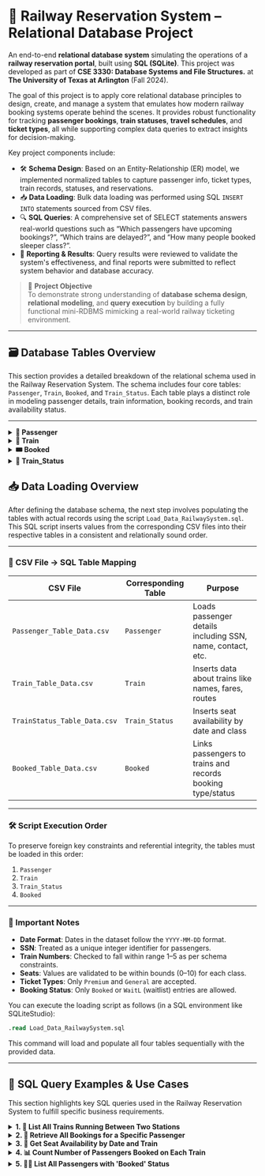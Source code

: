 # 🚆 Railway Reservation System – Relational Database Project

An end-to-end **relational database system** simulating the operations of a **railway reservation portal**, built using **SQL (SQLite)**. This project was developed as part of **CSE 3330: Database Systems and File Structures.** at **The University of Texas at Arlington** (Fall 2024).

The goal of this project is to apply core relational database principles to design, create, and manage a system that emulates how modern railway booking systems operate behind the scenes. It provides robust functionality for tracking **passenger bookings**, **train statuses**, **travel schedules**, and **ticket types**, all while supporting complex data queries to extract insights for decision-making.

Key project components include:

- 🛠️ **Schema Design**: Based on an Entity-Relationship (ER) model, we implemented normalized tables to capture passenger info, ticket types, train records, statuses, and reservations.
- 📥 **Data Loading**: Bulk data loading was performed using SQL `INSERT INTO` statements sourced from CSV files.
- 🔍 **SQL Queries**: A comprehensive set of SELECT statements answers real-world questions such as “Which passengers have upcoming bookings?”, “Which trains are delayed?”, and “How many people booked sleeper class?”.
- 🧾 **Reporting & Results**: Query results were reviewed to validate the system's effectiveness, and final reports were submitted to reflect system behavior and database accuracy.

> 🎯 **Project Objective**  
> To demonstrate strong understanding of **database schema design**, **relational modeling**, and **query execution** by building a fully functional mini-RDBMS mimicking a real-world railway ticketing environment.

---

## 🗃️ Database Tables Overview

This section provides a detailed breakdown of the relational schema used in the Railway Reservation System. The schema includes four core tables: `Passenger`, `Train`, `Booked`, and `Train_Status`. Each table plays a distinct role in modeling passenger details, train information, booking records, and train availability status.

---

<details>
<summary><strong>👤 Passenger</strong></summary>

**Purpose:**  
Stores personal and demographic details of railway passengers.

**Attributes:**
- `SSN` (INTEGER, **Primary Key**): A unique social security number used to identify each passenger.
- `First_Name` / `Last_Name` (VARCHAR): Passenger's full name.
- `Address` (VARCHAR): Street address of the passenger.
- `City` (VARCHAR): City in which the passenger resides.
- `County` (VARCHAR): The regional subdivision or county of the passenger’s residence.
- `Phone2` (CHAR): Secondary contact phone number.
- `Birth_Date` (DATE): The date of birth used to calculate age or eligibility.

</details>

<details>
<summary><strong>🚆 Train</strong></summary>

**Purpose:**  
Stores static information about trains in the railway system.

**Attributes:**
- `Train_Number` (INTEGER, **Primary Key**): Unique identifier for each train. Must be between 1 and 5.
- `Train_Name` (VARCHAR): The name of the train (e.g., Amtrak Express).
- `Premium_Fair` (FLOAT): Fare for premium-class tickets.
- `General_Fair` (FLOAT): Fare for general-class tickets.
- `Source_Station` / `Destination_Station` (VARCHAR): Represents the train route.
- `Available_Weekdays` (VARCHAR): Comma-separated list of weekdays when the train operates.

</details>

<details>
<summary><strong>🎟️ Booked</strong></summary>

**Purpose:**  
Tracks bookings made by passengers, including class type and booking status.

**Attributes:**
- `Passenger_SSN` (INTEGER, **Foreign Key** → Passenger.SSN): Links the booking to a passenger.
- `Train_Number` (INTEGER, **Foreign Key** → Train.Train_Number): Links the booking to a train.
- `Ticket_Type` (VARCHAR): Indicates the booking class. Allowed values are:
  - `'Premium'`
  - `'General'`
- `Status` (VARCHAR): Represents the booking status. Allowed values are:
  - `'Booked'`: Successfully reserved
  - `'WaitL'`: On waiting list
- **Primary Key:** Composite of (`Passenger_SSN`, `Train_Number`)

</details>

<details>
<summary><strong>📅 Train_Status</strong></summary>

**Purpose:**  
Stores the daily seat availability and occupancy statistics for each train.

**Attributes:**
- `Train_Date` (DATE): The calendar date for which the status applies.
- `Train_Name` (VARCHAR): The name of the train (not foreign-keyed but assumed consistent with `Train` table).
- `Premium_Seats_Available` / `General_Seats_Available` (INTEGER): Number of seats available in each class.
- `Premium_Seats_Occupied` / `General_Seats_Occupied` (INTEGER): Number of booked/occupied seats.
- **Primary Key:** Composite of (`Train_Name`, `Train_Date`)

</details>

## 📥 Data Loading Overview

After defining the database schema, the next step involves populating the tables with actual records using the script `Load_Data_RailwaySystem.sql`. This SQL script inserts values from the corresponding CSV files into their respective tables in a consistent and relationally sound order.

---

### 📂 CSV File → SQL Table Mapping

| CSV File                   | Corresponding Table | Purpose                                             |
|----------------------------|---------------------|-----------------------------------------------------|
| `Passenger_Table_Data.csv` | `Passenger`         | Loads passenger details including SSN, name, contact, etc. |
| `Train_Table_Data.csv`     | `Train`             | Inserts data about trains like names, fares, routes |
| `TrainStatus_Table_Data.csv` | `Train_Status`     | Inserts seat availability by date and class         |
| `Booked_Table_Data.csv`    | `Booked`            | Links passengers to trains and records booking type/status |

---

### 🛠️ Script Execution Order

To preserve foreign key constraints and referential integrity, the tables must be loaded in this order:

1. `Passenger`
2. `Train`
3. `Train_Status`
4. `Booked`

---

### 📝 Important Notes

- **Date Format**: Dates in the dataset follow the `YYYY-MM-DD` format.
- **SSN**: Treated as a unique integer identifier for passengers.
- **Train Numbers**: Checked to fall within range 1–5 as per schema constraints.
- **Seats**: Values are validated to be within bounds (0–10) for each class.
- **Ticket Types**: Only `Premium` and `General` are accepted.
- **Booking Status**: Only `Booked` or `WaitL` (waitlist) entries are allowed.

You can execute the loading script as follows (in a SQL environment like SQLiteStudio):

```sql
.read Load_Data_RailwaySystem.sql
```

This command will load and populate all four tables sequentially with the provided data.

---

## 🔎 SQL Query Examples & Use Cases

This section highlights key SQL queries used in the Railway Reservation System to fulfill specific business requirements.

<details>
  <summary><strong>1. 🚆 List All Trains Running Between Two Stations</strong></summary>

```sql
SELECT Train_Name, Source_Station, Destination_Station
FROM Train
WHERE Source_Station = 'Dallas' AND Destination_Station = 'Houston';
```

**Use Case:**  
Allows users to view available trains between any two locations.
</details>

<details>
  <summary><strong>2. 🎫 Retrieve All Bookings for a Specific Passenger</strong></summary>

```sql
SELECT B.Ticket_Type, B.Status, T.Train_Name
FROM Booked B
JOIN Train T ON B.Train_Number = T.Train_Number
WHERE B.Passenger_SSN = 123456789;
```

**Use Case:**  
Shows ticket type and status (Booked/WaitL) for a given passenger based on their SSN.
</details>

<details>
  <summary><strong>3. 📅 Get Seat Availability by Date and Train</strong></summary>

```sql
SELECT Train_Name, Train_Date, Premium_Seats_Available, General_Seats_Available
FROM Train_Status
WHERE Train_Name = 'Texas Eagle' AND Train_Date = '2025-05-20';
```

**Use Case:**  
Displays how many premium and general seats are available for a specific train on a given date.
</details>

<details>
  <summary><strong>4. 📊 Count Number of Passengers Booked on Each Train</strong></summary>

```sql
SELECT T.Train_Name, COUNT(*) AS Total_Passengers
FROM Booked B
JOIN Train T ON B.Train_Number = T.Train_Number
GROUP BY T.Train_Name;
```

**Use Case:**  
Aggregates passenger bookings per train for administrative review or analytics.
</details>

<details>
  <summary><strong>5. 🧍‍♂️ List All Passengers with 'Booked' Status</strong></summary>

```sql
SELECT P.First_Name, P.Last_Name, P.Phone2, B.Status
FROM Passenger P
JOIN Booked B ON P.SSN = B.Passenger_SSN
WHERE B.Status = 'Booked';
```

## 🔎 SQL Query Examples & Use Cases

This section highlights key SQL queries used in the Railway Reservation System to fulfill specific business requirements.

<details>
  <summary><strong>1. 🚆 List All Trains Running Between Two Stations</strong></summary>

```sql
SELECT Train_Name, Source_Station, Destination_Station
FROM Train
WHERE Source_Station = 'Dallas' AND Destination_Station = 'Houston';
```

**Use Case:**  
Allows users to view available trains between any two locations.
</details>

<details>
  <summary><strong>2. 🎫 Retrieve All Bookings for a Specific Passenger</strong></summary>

```sql
SELECT B.Ticket_Type, B.Status, T.Train_Name
FROM Booked B
JOIN Train T ON B.Train_Number = T.Train_Number
WHERE B.Passenger_SSN = 123456789;
```

**Use Case:**  
Shows ticket type and status (Booked/WaitL) for a given passenger based on their SSN.
</details>

<details>
  <summary><strong>3. 📅 Get Seat Availability by Date and Train</strong></summary>

```sql
SELECT Train_Name, Train_Date, Premium_Seats_Available, General_Seats_Available
FROM Train_Status
WHERE Train_Name = 'Texas Eagle' AND Train_Date = '2025-05-20';
```

**Use Case:**  
Displays how many premium and general seats are available for a specific train on a given date.
</details>

<details>
  <summary><strong>4. 📊 Count Number of Passengers Booked on Each Train</strong></summary>

```sql
SELECT T.Train_Name, COUNT(*) AS Total_Passengers
FROM Booked B
JOIN Train T ON B.Train_Number = T.Train_Number
GROUP BY T.Train_Name;
```

**Use Case:**  
Aggregates passenger bookings per train for administrative review or analytics.
</details>

<details>
  <summary><strong>5. 🧍‍♂️ List All Passengers with 'Booked' Status</strong></summary>

```sql
SELECT P.First_Name, P.Last_Name, P.Phone2, B.Status
FROM Passenger P
JOIN Booked B ON P.SSN = B.Passenger_SSN
WHERE B.Status = 'Booked';
```

**Use Case:**  
Retrieves a list of passengers who currently have confirmed bookings.
</details>


**Use Case:**  
Retrieves a list of passengers who currently have confirmed bookings.
</details>
